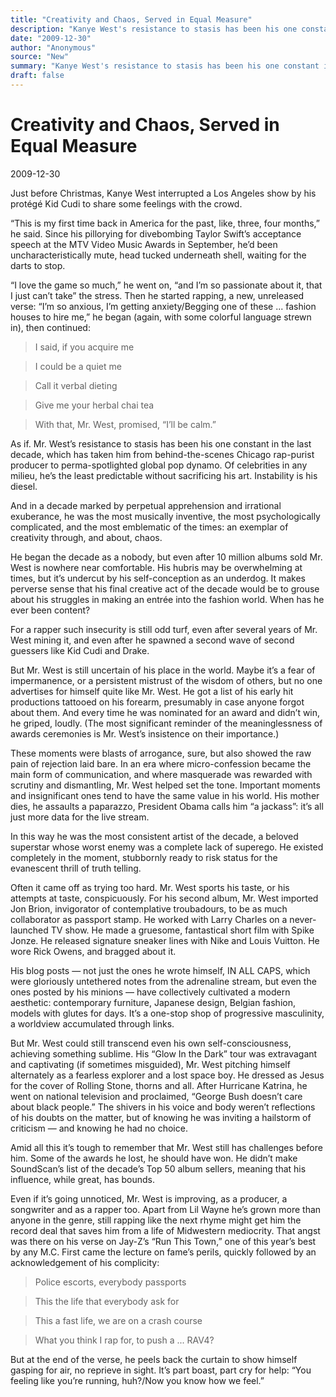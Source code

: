 ```yaml
---
title: "Creativity and Chaos, Served in Equal Measure"
description: "Kanye West's resistance to stasis has been his one constant in the last decade. He began the decade as a nobody, but even after 10 million albums sold Mr. West is nowhere near comfortable. It makes pe..."
date: "2009-12-30"
author: "Anonymous"
source: "New"
summary: "Kanye West's resistance to stasis has been his one constant in the last decade. He began the decade as a nobody, but even after 10 million albums sold Mr. West is nowhere near comfortable. It makes perverse sense that his final creative act would be to grouse about his struggles in making an entrée into the fashion world."
draft: false
---
```


# Creativity and Chaos, Served in Equal Measure

2009-12-30

Just before Christmas, Kanye West interrupted a Los Angeles show by his protégé Kid Cudi to share some feelings with the crowd.

“This is my first time back in America for the past, like, three, four months,” he said. Since his pillorying for divebombing Taylor Swift’s acceptance speech at the MTV Video Music Awards in September, he’d been uncharacteristically mute, head tucked underneath shell, waiting for the darts to stop.

“I love the game so much,” he went on, “and I’m so passionate about it, that I just can’t take” the stress. Then he started rapping, a new, unreleased verse: “I’m so anxious, I’m getting anxiety/Begging one of these ... fashion houses to hire me,” he began (again, with some colorful language strewn in), then continued:

> I said, if you acquire me

> I could be a quiet me

> Call it verbal dieting

> Give me your herbal chai tea

> With that, Mr. West, promised, “I’ll be calm.”

As if. Mr. West’s resistance to stasis has been his one constant in the last decade, which has taken him from behind-the-scenes Chicago rap-purist producer to perma-spotlighted global pop dynamo. Of celebrities in any milieu, he’s the least predictable without sacrificing his art. Instability is his diesel.

And in a decade marked by perpetual apprehension and irrational exuberance, he was the most musically inventive, the most psychologically complicated, and the most emblematic of the times: an exemplar of creativity through, and about, chaos.

He began the decade as a nobody, but even after 10 million albums sold Mr. West is nowhere near comfortable. His hubris may be overwhelming at times, but it’s undercut by his self-conception as an underdog. It makes perverse sense that his final creative act of the decade would be to grouse about his struggles in making an entrée into the fashion world. When has he ever been content?

For a rapper such insecurity is still odd turf, even after several years of Mr. West mining it, and even after he spawned a second wave of second guessers like Kid Cudi and Drake.

But Mr. West is still uncertain of his place in the world. Maybe it’s a fear of impermanence, or a persistent mistrust of the wisdom of others, but no one advertises for himself quite like Mr. West. He got a list of his early hit productions tattooed on his forearm, presumably in case anyone forgot about them. And every time he was nominated for an award and didn’t win, he griped, loudly. (The most significant reminder of the meaninglessness of awards ceremonies is Mr. West’s insistence on their importance.)

These moments were blasts of arrogance, sure, but also showed the raw pain of rejection laid bare. In an era where micro-confession became the main form of communication, and where masquerade was rewarded with scrutiny and dismantling, Mr. West helped set the tone. Important moments and insignificant ones tend to have the same value in his world. His mother dies, he assaults a paparazzo, President Obama calls him “a jackass”: it’s all just more data for the live stream.

In this way he was the most consistent artist of the decade, a beloved superstar whose worst enemy was a complete lack of superego. He existed completely in the moment, stubbornly ready to risk status for the evanescent thrill of truth telling.

Often it came off as trying too hard. Mr. West sports his taste, or his attempts at taste, conspicuously. For his second album, Mr. West imported Jon Brion, invigorator of contemplative troubadours, to be as much collaborator as passport stamp. He worked with Larry Charles on a never-launched TV show. He made a gruesome, fantastical short film with Spike Jonze. He released signature sneaker lines with Nike and Louis Vuitton. He wore Rick Owens, and bragged about it.

His blog posts — not just the ones he wrote himself, IN ALL CAPS, which were gloriously untethered notes from the adrenaline stream, but even the ones posted by his minions — have collectively cultivated a modern aesthetic: contemporary furniture, Japanese design, Belgian fashion, models with glutes for days. It’s a one-stop shop of progressive masculinity, a worldview accumulated through links.

But Mr. West could still transcend even his own self-consciousness, achieving something sublime. His “Glow In the Dark” tour was extravagant and captivating (if sometimes misguided), Mr. West pitching himself alternately as a fearless explorer and a lost space boy. He dressed as Jesus for the cover of Rolling Stone, thorns and all. After Hurricane Katrina, he went on national television and proclaimed, “George Bush doesn’t care about black people.” The shivers in his voice and body weren’t reflections of his doubts on the matter, but of knowing he was inviting a hailstorm of criticism — and knowing he had no choice.

Amid all this it’s tough to remember that Mr. West still has challenges before him. Some of the awards he lost, he should have won. He didn’t make SoundScan’s list of the decade’s Top 50 album sellers, meaning that his influence, while great, has bounds.

Even if it’s going unnoticed, Mr. West is improving, as a producer, a songwriter and as a rapper too. Apart from Lil Wayne he’s grown more than anyone in the genre, still rapping like the next rhyme might get him the record deal that saves him from a life of Midwestern mediocrity. That angst was there on his verse on Jay-Z’s “Run This Town,” one of this year’s best by any M.C. First came the lecture on fame’s perils, quickly followed by an acknowledgement of his complicity:

> Police escorts, everybody passports

> 

> This the life that everybody ask for

> 

> This a fast life, we are on a crash course

> 

> What you think I rap for, to push a ... RAV4?

But at the end of the verse, he peels back the curtain to show himself gasping for air, no reprieve in sight. It’s part boast, part cry for help: “You feeling like you’re running, huh?/Now you know how we feel.”
